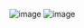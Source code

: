 ![image](https://github.com/hohaidang2000/FruitNinja/assets/72792170/bf3d8c36-1bf1-4bac-a00b-b93a74199a38)
![image](https://github.com/hohaidang2000/FruitNinja/assets/72792170/49101c00-d561-4527-a340-33390f73b7e5)

